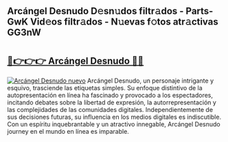 ## Arcángel Desnudo D𝚎sn𝚞dos filtr𝚊dos - Parts-GwK Vid𝚎os filtr𝚊dos - N𝚞evas f𝚘tos atr𝚊ctivas GG3nW

# <h2><a href="http://mb3t81.tromn.icu/?c=Arc%c3%a1ngel+Desnudo">🔗👉👉👉 Arcángel Desnudo 🔗🔗</a></h2>

[![Arcángel Desnudo nuevo](https://i.imgur.com/pEAQMta.gif)](http://mb3t81.tromn.icu/?c=Arc%c3%a1ngel+Desnudo)
Arcángel Desnudo, un personaje intrigante y esquivo, trasciende las etiquetas simples. Su enfoque distintivo de la autopresentación en línea ha fascinado y provocado a los espectadores, incitando debates sobre la libertad de expresión, la autorrepresentación y las complejidades de las comunidades digitales. Independientemente de sus decisiones futuras, su influencia en los medios digitales es indiscutible. Con un espíritu inquebrantable y un atractivo innegable, Arcángel Desnudo journey en el mundo en línea es imparable.
